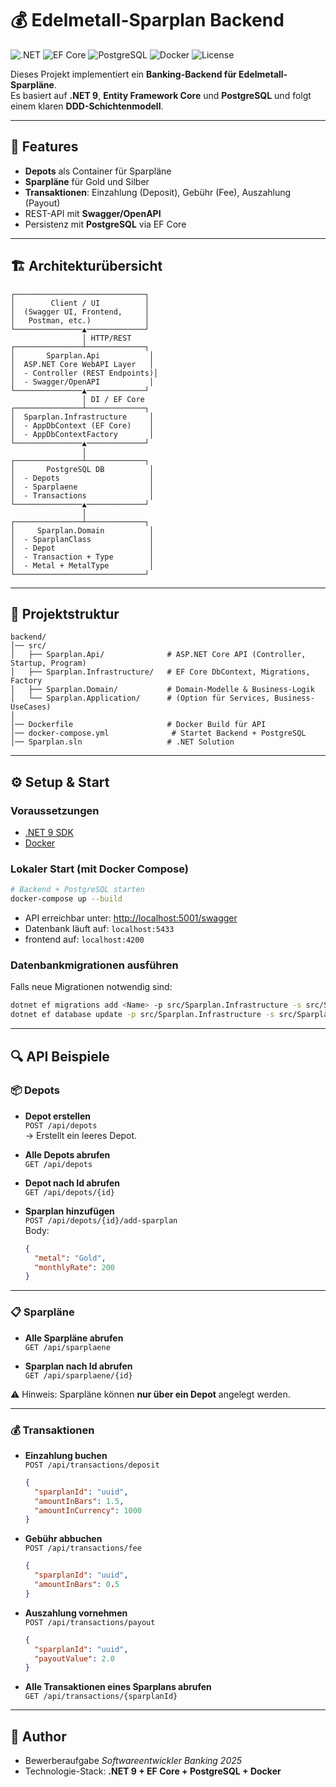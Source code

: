 # 💰 Edelmetall-Sparplan Backend

![.NET](https://img.shields.io/badge/.NET-9.0-blueviolet)
![EF Core](https://img.shields.io/badge/Entity%20Framework%20Core-9.0-green)
![PostgreSQL](https://img.shields.io/badge/PostgreSQL-16-blue)
![Docker](https://img.shields.io/badge/Docker-Ready-blue)
![License](https://img.shields.io/badge/License-MIT-lightgrey)

Dieses Projekt implementiert ein **Banking-Backend für Edelmetall-Sparpläne**.  
Es basiert auf **.NET 9**, **Entity Framework Core** und **PostgreSQL** und folgt einem klaren **DDD-Schichtenmodell**.

---

## 🚀 Features
- **Depots** als Container für Sparpläne  
- **Sparpläne** für Gold und Silber  
- **Transaktionen**: Einzahlung (Deposit), Gebühr (Fee), Auszahlung (Payout)  
- REST-API mit **Swagger/OpenAPI**  
- Persistenz mit **PostgreSQL** via EF Core  

---

## 🏗 Architekturübersicht

```
┌─────────────────────────────┐
│        Client / UI          │
│  (Swagger UI, Frontend,     │
│   Postman, etc.)            │
└───────────────▲─────────────┘
                │ HTTP/REST
┌───────────────┴─────────────┐
│       Sparplan.Api           │
│  ASP.NET Core WebAPI Layer   │
│  - Controller (REST Endpoints)│
│  - Swagger/OpenAPI           │
└───────────────▲─────────────┘
                │ DI / EF Core
┌───────────────┴─────────────┐
│  Sparplan.Infrastructure     │
│  - AppDbContext (EF Core)    │
│  - AppDbContextFactory       │
└───────────────▲─────────────┘
                │
┌───────────────┴─────────────┐
│       PostgreSQL DB          │
│  - Depots                    │
│  - Sparplaene                │
│  - Transactions              │
└───────────────▲─────────────┘
                │
┌───────────────┴─────────────┐
│     Sparplan.Domain          │
│  - SparplanClass             │
│  - Depot                     │
│  - Transaction + Type        │
│  - Metal + MetalType         │
└─────────────────────────────┘
```

---

## 📂 Projektstruktur

```
backend/
│── src/
│   ├── Sparplan.Api/              # ASP.NET Core API (Controller, Startup, Program)
│   ├── Sparplan.Infrastructure/   # EF Core DbContext, Migrations, Factory
│   ├── Sparplan.Domain/           # Domain-Modelle & Business-Logik
│   └── Sparplan.Application/      # (Option für Services, Business-UseCases)
│
│── Dockerfile                     # Docker Build für API
│── docker-compose.yml              # Startet Backend + PostgreSQL
│── Sparplan.sln                   # .NET Solution
```

---

## ⚙️ Setup & Start

### Voraussetzungen
- [.NET 9 SDK](https://dotnet.microsoft.com/download)
- [Docker](https://www.docker.com/)

### Lokaler Start (mit Docker Compose)
```bash
# Backend + PostgreSQL starten
docker-compose up --build
```

- API erreichbar unter: [http://localhost:5001/swagger](http://localhost:5001/swagger)  
- Datenbank läuft auf: `localhost:5433`  
- frontend auf: `localhost:4200`

### Datenbankmigrationen ausführen
Falls neue Migrationen notwendig sind:
```bash
dotnet ef migrations add <Name> -p src/Sparplan.Infrastructure -s src/Sparplan.Api
dotnet ef database update -p src/Sparplan.Infrastructure -s src/Sparplan.Api
```

---

## 🔍 API Beispiele

### 📦 Depots
- **Depot erstellen**  
  `POST /api/depots`  
  → Erstellt ein leeres Depot.

- **Alle Depots abrufen**  
  `GET /api/depots`  

- **Depot nach Id abrufen**  
  `GET /api/depots/{id}`  

- **Sparplan hinzufügen**  
  `POST /api/depots/{id}/add-sparplan`  
  Body:  
  ```json
  {
    "metal": "Gold",
    "monthlyRate": 200
  }
  ```

---

### 📋 Sparpläne
- **Alle Sparpläne abrufen**  
  `GET /api/sparplaene`  

- **Sparplan nach Id abrufen**  
  `GET /api/sparplaene/{id}`  

⚠️ Hinweis: Sparpläne können **nur über ein Depot** angelegt werden.

---

### 💰 Transaktionen
- **Einzahlung buchen**  
  `POST /api/transactions/deposit`  
  ```json
  {
    "sparplanId": "uuid",
    "amountInBars": 1.5,
    "amountInCurrency": 1000
  }
  ```

- **Gebühr abbuchen**  
  `POST /api/transactions/fee`  
  ```json
  {
    "sparplanId": "uuid",
    "amountInBars": 0.5
  }
  ```

- **Auszahlung vornehmen**  
  `POST /api/transactions/payout`  
  ```json
  {
    "sparplanId": "uuid",
    "payoutValue": 2.0
  }
  ```

- **Alle Transaktionen eines Sparplans abrufen**  
  `GET /api/transactions/{sparplanId}`  

---

## 👤 Author
- Bewerberaufgabe *Softwareentwickler Banking 2025*  
- Technologie-Stack: **.NET 9 + EF Core + PostgreSQL + Docker**
